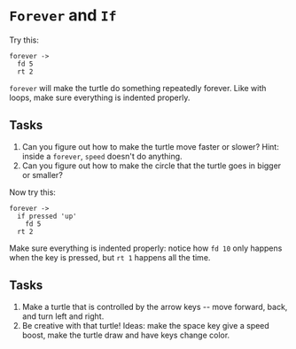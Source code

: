 `Forever` and `If`
=====
Try this:

```
forever ->
  fd 5
  rt 2
```

`forever` will make the turtle do something repeatedly forever. Like with loops, make sure everything is indented properly.

Tasks
-----
  1. Can you figure out how to make the turtle move faster or slower? Hint: inside a `forever`, `speed` doesn't do anything.
  2. Can you figure out how to make the circle that the turtle goes in bigger or smaller?

Now try this:

```
forever ->
  if pressed 'up'
    fd 5
  rt 2
```

Make sure everything is indented properly: notice how `fd 10` only happens when the key is pressed, but `rt 1` happens all the time.

Tasks
-----
  1. Make a turtle that is controlled by the arrow keys -- move forward, back, and turn left and right.
  2. Be creative with that turtle! Ideas: make the space key give a speed boost, make the turtle draw and have keys change color.
